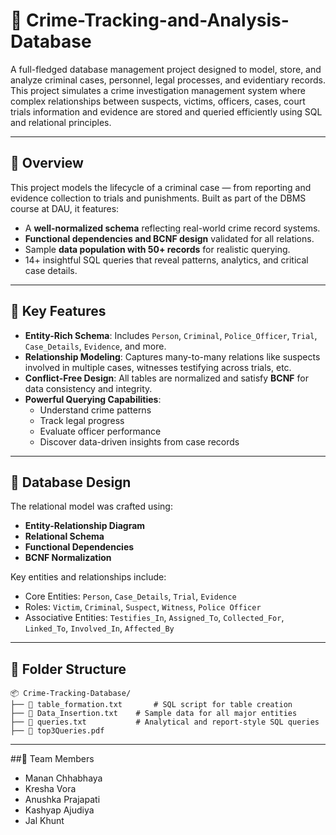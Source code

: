 # 📁 Crime-Tracking-and-Analysis-Database


A full-fledged database management project designed to model, store, and analyze criminal cases, personnel, legal processes, and evidentiary records. This project simulates a crime investigation management system where complex relationships between suspects, victims, officers, cases, court trials information and evidence are stored and queried efficiently using SQL and relational principles.

---
## 📌 Overview

This project models the lifecycle of a criminal case — from reporting and evidence collection to trials and punishments. Built as part of the DBMS course at DAU, it features:

- A **well-normalized schema** reflecting real-world crime record systems.
- **Functional dependencies and BCNF design** validated for all relations.
- Sample **data population with 50+ records** for realistic querying.
- 14+ insightful SQL queries that reveal patterns, analytics, and critical case details.

---
## 🧩 Key Features

- **Entity-Rich Schema**: Includes `Person`, `Criminal`, `Police_Officer`, `Trial`, `Case_Details`, `Evidence`, and more.
- **Relationship Modeling**: Captures many-to-many relations like suspects involved in multiple cases, witnesses testifying across trials, etc.
- **Conflict-Free Design**: All tables are normalized and satisfy **BCNF** for data consistency and integrity.
- **Powerful Querying Capabilities**:
  - Understand crime patterns
  - Track legal progress
  - Evaluate officer performance
  - Discover data-driven insights from case records

---

## 🧠 Database Design

The relational model was crafted using:

- **Entity-Relationship Diagram**
- **Relational Schema**
- **Functional Dependencies**
- **BCNF Normalization**

Key entities and relationships include:

- Core Entities: `Person`, `Case_Details`, `Trial`, `Evidence`
- Roles: `Victim`, `Criminal`, `Suspect`, `Witness`, `Police Officer`
- Associative Entities: `Testifies_In`, `Assigned_To`, `Collected_For`, `Linked_To`, `Involved_In`, `Affected_By`

---

## 📁 Folder Structure

```plaintext
📦 Crime-Tracking-Database/
├── 📄 table_formation.txt       # SQL script for table creation
├── 📄 Data_Insertion.txt    # Sample data for all major entities
├── 📄 queries.txt           # Analytical and report-style SQL queries
├── 📄 top3Queries.pdf   
```

---

##👥 Team Members
- Manan Chhabhaya
- Kresha Vora
- Anushka Prajapati
- Kashyap Ajudiya
- Jal Khunt
